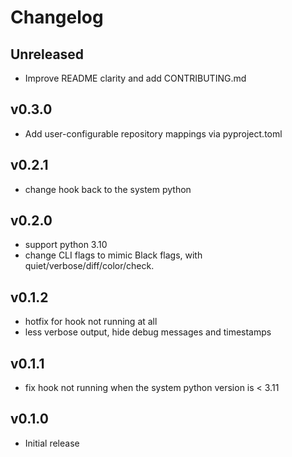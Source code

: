 # Changelog

## Unreleased

- Improve README clarity and add CONTRIBUTING.md

## v0.3.0

- Add user-configurable repository mappings via pyproject.toml

## v0.2.1

- change hook back to the system python

## v0.2.0

- support python 3.10
- change CLI flags to mimic Black flags, with quiet/verbose/diff/color/check.

## v0.1.2

- hotfix for hook not running at all
- less verbose output, hide debug messages and timestamps

## v0.1.1

- fix hook not running when the system python version is < 3.11

## v0.1.0

- Initial release
